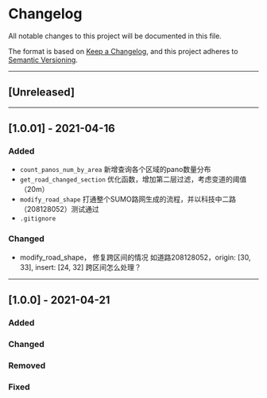 # Changelog
All notable changes to this project will be documented in this file.

The format is based on [Keep a Changelog](https://keepachangelog.com/en/1.0.0/),
and this project adheres to [Semantic Versioning](https://semver.org/spec/v2.0.0.html).
****
## [Unreleased]


****
## [1.0.01] - 2021-04-16
### Added
- `count_panos_num_by_area` 新增查询各个区域的pano数量分布
- `get_road_changed_section` 优化函数，增加第二层过滤，考虑变道的阈值（20m）
- `modify_road_shape` 打通整个SUMO路网生成的流程，并以科技中二路（208128052）测试通过
- `.gitignore`  

### Changed
- modify_road_shape， 修复跨区间的情况
  如道路208128052，origin: [30, 33], insert: [24, 32] 跨区间怎么处理？
****
## [1.0.0] - 2021-04-21
### Added

### Changed

### Removed

### Fixed

